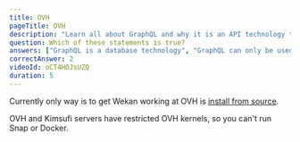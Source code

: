 ```yaml
---
title: OVH
pageTitle: OVH
description: "Learn all about GraphQL and why it is an API technology that's superior to REST. It is not only for React & Javascript developers but can be used for any API."
question: Which of these statements is true?
answers: ["GraphQL is a database technology", "GraphQL can only be used together with SQL", "GraphQL was invented by Facebook", "GraphQL was developed by Netflix and Coursera"]
correctAnswer: 2
videoId: oCT4HOJsUZQ
duration: 5
---
```


Currently only way is to get Wekan working at OVH is [install from source](https://github.com/wekan/wekan/wiki/Source).

OVH and Kimsufi servers have restricted OVH kernels, so you can't run Snap or Docker.